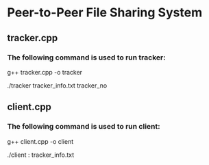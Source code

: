 # Peer-to-Peer File Sharing System
## tracker.cpp
### The following command is used to run tracker:
g++ tracker.cpp -o tracker

./tracker tracker_info.txt tracker_no

## client.cpp
### The following command is used to run client:
g++ client.cpp -o client

./client <IP>:<PORT> tracker_info.txt
